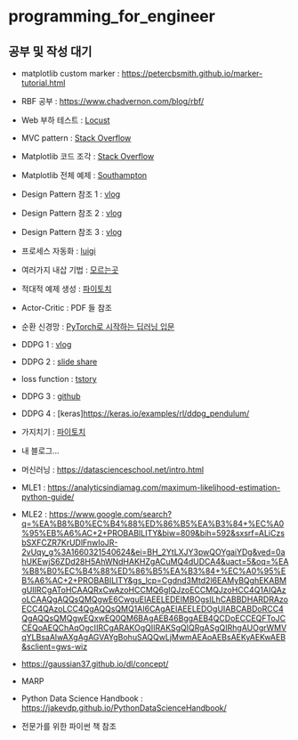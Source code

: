# programming_for_engineer




## 공부 및 작성 대기


- matplotlib custom marker : https://petercbsmith.github.io/marker-tutorial.html
- RBF 공부 : https://www.chadvernon.com/blog/rbf/


- Web 부하 테스트 : [Locust](https://wookkl.tistory.com/67)
- MVC pattern : [Stack Overflow](https://stackoverflow.com/questions/26698628/mvc-design-with-qt-designer-and-pyqt-pyside)
- Matplotlib 코드 조각 : [Stack Overflow](https://stackoverflow.com/questions/25750170/show-decimal-places-and-scientific-notation-on-the-axis-of-a-matplotlib-plot)
- Matplotlib 전체 예제 : [Southampton](https://www.southampton.ac.uk/~fangohr/training/python/notebooks/Matplotlib.html)
- Design Pattern 참조 1 : [vlog](https://velog.io/@ha0kim/Design-Pattern-%EC%83%9D%EC%84%B1-%ED%8C%A8%ED%84%B4Creational-Patterns)
- Design Pattern 참조 2 : [vlog](https://velog.io/@ha0kim/Design-Pattern-%EA%B5%AC%EC%A1%B0-%ED%8C%A8%ED%84%B4Structural-Patterns)
- Design Pattern 참조 3 : [vlog](https://velog.io/@jahoy/%EC%8B%A4%EC%9A%A9%EC%A0%81%EC%9D%B8-Python-%EB%94%94%EC%9E%90%EC%9D%B8-%ED%8C%A8%ED%84%B4-%EC%A0%95%EB%A6%AC)
- 프로세스 자동화 : [luigi](https://luigi.readthedocs.io/en/stable/example_top_artists.html)
- 여러가지 내삽 기법 : [모르는곳](https://gisresources.com/types-interpolation-methods_3/)
- 적대적 예제 생성 : [파이토치](https://tutorials.pytorch.kr/beginner/fgsm_tutorial.html)
- Actor-Critic : PDF 들 참조
- 순환 신경망 : [PyTorch로 시작하는 딥러닝 입문](https://wikidocs.net/60690)
- DDPG 1 : [vlog](https://ropiens.tistory.com/96)
- DDPG 2 : [slide share](https://www.slideshare.net/ssuser41d7e01/ddpg-deep-deterministic-policy-gradient-139832691)
- loss function : [tstory](https://keepdev.tistory.com/m/48)
- DDPG 3 : [github](https://reinforcement-learning-kr.github.io/2018/06/26/3_ddpg/)
- DDPG 4 : [keras]https://keras.io/examples/rl/ddpg_pendulum/
- 가지치기 : [파이토치](https://tutorials.pytorch.kr/intermediate/pruning_tutorial.html)
- 내 블로그...
- 머신러닝 : https://datascienceschool.net/intro.html
- MLE1 : https://analyticsindiamag.com/maximum-likelihood-estimation-python-guide/
- MLE2 : https://www.google.com/search?q=%EA%B8%B0%EC%B4%88%ED%86%B5%EA%B3%84+%EC%A0%95%EB%A6%AC+2+PROBABILITY&biw=809&bih=592&sxsrf=ALiCzsbSXFCZR7KrUDlFnwIoJR-2vUqy_g%3A1660321540624&ei=BH_2YtLXJY3pwQOYgaiYDg&ved=0ahUKEwjS6ZDd28H5AhWNdHAKHZgACuMQ4dUDCA4&uact=5&oq=%EA%B8%B0%EC%B4%88%ED%86%B5%EA%B3%84+%EC%A0%95%EB%A6%AC+2+PROBABILITY&gs_lcp=Cgdnd3Mtd2l6EAMyBQghEKABMgUIIRCgAToHCAAQRxCwAzoHCCMQ6gIQJzoECCMQJzoHCC4Q1AIQAzoLCAAQgAQQsQMQgwE6CwguEIAEELEDEIMBOgsILhCABBDHARDRAzoECC4QAzoLCC4QgAQQsQMQ1AI6CAgAEIAEELEDOgUIABCABDoRCC4QgAQQsQMQgwEQxwEQ0QM6BAgAEB46BggAEB4QCDoECCEQFToJCCEQoAEQChAqOgcIIRCgARAKOgQIIRAKSgQIQRgASgQIRhgAUOgrWMVqYLBsaAlwAXgAgAGVAYgBohuSAQQwLjMwmAEAoAEBsAEKyAEKwAEB&sclient=gws-wiz

- https://gaussian37.github.io/dl/concept/
- MARP

- Python Data Science Handbook : https://jakevdp.github.io/PythonDataScienceHandbook/
- 전문가를 위한 파이썬 책 참조

